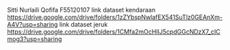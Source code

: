 Sitti Nurlaili Qofifa
F55120107
link dataset kendaraan
https://drive.google.com/drive/folders/1zZYbspNwlafEX541SuTlz0GEAnXm-A4V?usp=sharing
link dataset jeruk
https://drive.google.com/drive/folders/1CMfa2mOcHlIJ5cpdGGcNDzX7_cICmog3?usp=sharing